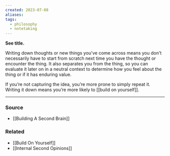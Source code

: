 ```yaml
---
created: 2023-07-08
aliases: 
tags:
  - philosophy
  - notetaking
---
```

**See title.**

Writing down thoughts or new things you've come across means you don't necessarily have to start from scratch next time you have the thought or encounter the thing. It also separates you from the thing, so you can evaluate it later on in a neutral context to determine how you feel about the thing or if it has enduring value.

If you’re not capturing the idea, you’re more prone to simply repeat it. Writing it down means you’re more likely to [[build on yourself]].

---

### Source
- [[Building A Second Brain]]

### Related
- [[Build On Yourself]] 
- [[Internal Second Opinions]]
